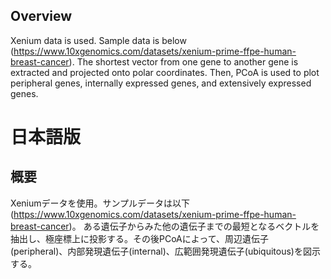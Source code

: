 ## Overview
Xenium data is used. Sample data is below (https://www.10xgenomics.com/datasets/xenium-prime-ffpe-human-breast-cancer).
The shortest vector from one gene to another gene is extracted and projected onto polar coordinates. Then, PCoA is used 
to plot peripheral genes, internally expressed genes, and extensively expressed genes.








# 日本語版
## 概要
Xeniumデータを使用。サンプルデータは以下(https://www.10xgenomics.com/datasets/xenium-prime-ffpe-human-breast-cancer)。
ある遺伝子からみた他の遺伝子までの最短となるベクトルを抽出し、極座標上に投影する。その後PCoAによって、周辺遺伝子(peripheral)、内部発現遺伝子(internal)、広範囲発現遺伝子(ubiquitous)を図示する。
